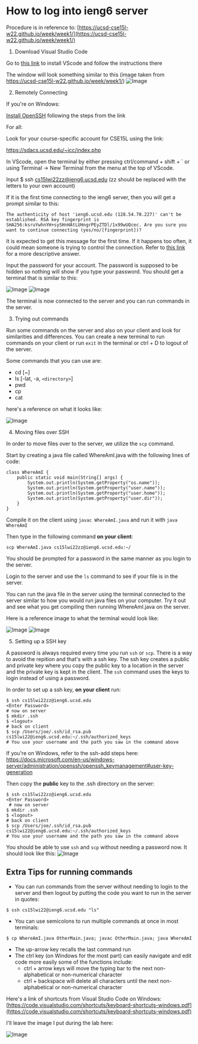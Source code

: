 # How to log into ieng6 server
Procedure is in reference to: [https://ucsd-cse15l-w22.github.io/week/week1/](https://ucsd-cse15l-w22.github.io/week/week1/)

1) Download Visual Studio Code
    
Go to [this link](https://code.visualstudio.com/) to install VScode and follow the instructions there

 The window will look something similar to this (image taken from https://ucsd-cse15l-w22.github.io/week/week1/) ![Image](vscode.png)

2) Remotely Connecting

If you're on Windows:

[Install OpenSSH](https://docs.microsoft.com/en-us/windows-server/administration/openssh/openssh_install_firstuse) following the steps from the link

 For all:

Look for your course-specific account for CSE15L using the link: 
    
 https://sdacs.ucsd.edu/~icc/index.php

 In VScode, open the terminal by either pressing ctrl/command + shift + ` or using Terminal -> New Terminal from the menu at the top of VScode.

 Input $ ssh cs15lwi22zz@ieng6.ucsd.edu (zz should be replaced with the letters to your own account)

If it is the first time connecting to the ieng6 server, then you will get a prompt similar to this:

 `
The authenticity of host 'ieng6.ucsd.edu (128.54.70.227)' can't be established. RSA key fingerprint is SHA256:ksruYwhnYH+sySHnHAtLUHngrPEyZTDl/1x99wUQcec. Are you sure you want to continue connecting (yes/no/[fingerprint])?
`
    
It is expected to get this message for the first time. If it happens too often, it could mean someone is trying to control the connection. Refer to [this link](https://superuser.com/questions/421074/ssh-the-authenticity-of-host-host-cant-be-established/421084#421084) for a more descriptive answer.

Input the password for your account. The password is supposed to be hidden so nothing will show if you type your password. You should get a terminal that is similar to this:

![Image](sshlogin1.png)
![Image](sshlogin2.png)

The terminal is now connected to the server and you can run commands in the server.

3) Trying out commands

Run some commands on the server and also on your client and look for similarities and differences. You can create a new terminal to run commands on your client or run `exit` in the terminal or ctrl + D to logout of the server.

Some commands that you can use are:
 * cd [~]
 * ls [-lat, -a, `<directory>`]
 * pwd
 * cp
 * cat

here's a reference on what it looks like: 

![Image](commandexample.png)

4) Moving files over SSH

In order to move files over to the server, we utilize the `scp` command.

Start by creating a java file called WhereAmI.java with the following lines of code:
```
class WhereAmI {
    public static void main(String[] args) {
        System.out.println(System.getProperty("os.name"));
        System.out.println(System.getProperty("user.name"));
        System.out.println(System.getProperty("user.home"));
        System.out.println(System.getProperty("user.dir"));
    }
}
```
    
Compile it on the client using `javac WhereAmI.java` and run it with `java WhereAmI`

Then type in the following command **on your client**:

 `scp WhereAmI.java cs15lwi22zz@ieng6.ucsd.edu:~/`

You should be prompted for a password in the same manner as you login to the server.

Login to the server and use the `ls` command to see if your file is in the server.

 You can run the java file in the server using the terminal connected to the server similar to how you would run java files on your computer. Try it out and see what you get compiling then running WhereAmI.java on the server.
    
Here is a reference image to what the terminal would look like:

![Image](whereami1.png)
![Image](whereami2.png)

5) Setting up a SSH key

A password is always required every time you run `ssh` or `scp`. There is a way to avoid the repition and that's with a ssh key. The ssh key creates a public and private key where you copy the public key to a location in the server and the private key is kept in the client. The `ssh` command uses the keys to login instead of using a password.

In order to set up a ssh key, **on your client** run:
```
$ ssh cs15lwi22zz@ieng6.ucsd.edu
<Enter Password>
# now on server
$ mkdir .ssh
$ <logout>
# back on client
$ scp /Users/joe/.ssh/id_rsa.pub cs15lwi22@ieng6.ucsd.edu:~/.ssh/authorized_keys
# You use your username and the path you saw in the command above
```

    
If you're on Windows, refer to the ssh-add steps here: https://docs.microsoft.com/en-us/windows-server/administration/openssh/openssh_keymanagement#user-key-generation

Then copy the **public** key to the .ssh directory on the server:
```
$ ssh cs15lwi22zz@ieng6.ucsd.edu
<Enter Password>
 # now on server
$ mkdir .ssh
$ <logout>
# back on client
$ scp /Users/joe/.ssh/id_rsa.pub cs15lwi22@ieng6.ucsd.edu:~/.ssh/authorized_keys
# You use your username and the path you saw in the command above
```

You should be able to use `ssh` and `scp` without needing a password now. It should look like this:
![Image](loginnopass.png)

## Extra Tips for running commands
* You can run commands from the server without needing to login to the server and then logout by putting the code you want to run in the server in quotes:
```
$ ssh cs15lwi22@ieng6.ucsd.edu "ls"
```
* You can use semicolons to run multiple commands at once in most terminals:
```
$ cp WhereAmI.java OtherMain.java; javac OtherMain.java; java WhereAmI
```
* The up-arrow key recalls the last command run
* The ctrl key (on Windows for the most part) can easily navigate and edit code more easily some of the functions include:
    * ctrl + arrow keys will move the typing bar to the next non-alphabetical or non-numerical character
    * ctrl + backspace will delete all characters until the next non-alphabetical or non-numerical character

Here's a link of shortcuts from Visual Studio Code on Windows:
[https://code.visualstudio.com/shortcuts/keyboard-shortcuts-windows.pdf](https://code.visualstudio.com/shortcuts/keyboard-shortcuts-windows.pdf)


I'll leave the image I put during the lab here: 

![Image](Breh.png)

    
